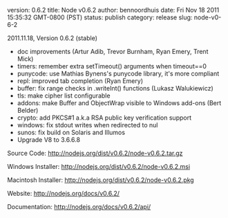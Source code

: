 version: 0.6.2
title: Node v0.6.2
author: bennoordhuis
date: Fri Nov 18 2011 15:35:32 GMT-0800 (PST)
status: publish
category: release
slug: node-v0-6-2

<p>2011.11.18, Version 0.6.2 (stable)</p>
<ul>
<li>doc improvements (Artur Adib, Trevor Burnham, Ryan Emery, Trent Mick)</li>
<li>timers: remember extra setTimeout() arguments when timeout==0</li>
<li>punycode: use Mathias Bynens's punycode library, it's more compliant</li>
<li>repl: improved tab completion (Ryan Emery)</li>
<li>buffer: fix range checks in .writeInt() functions (Lukasz Walukiewicz)</li>
<li>tls: make cipher list configurable</li>
<li>addons: make Buffer and ObjectWrap visible to Windows add-ons (Bert Belder)</li>
<li>crypto: add PKCS#1 a.k.a RSA public key verification support</li>
<li>windows: fix stdout writes when redirected to nul</li>
<li>sunos: fix build on Solaris and Illumos</li>
<li>Upgrade V8 to 3.6.6.8</li>
</ul>
<p>Source Code: <a href="http://nodejs.org/dist/v0.6.2/node-v0.6.2.tar.gz">http://nodejs.org/dist/v0.6.2/node-v0.6.2.tar.gz</a></p>
<p>Windows Installer: <a href="http://nodejs.org/dist/v0.6.2/node-v0.6.2.msi">http://nodejs.org/dist/v0.6.2/node-v0.6.2.msi</a></p>
<p>Macintosh Installer: <a href="http://nodejs.org/dist/v0.6.2/node-v0.6.2.pkg">http://nodejs.org/dist/v0.6.2/node-v0.6.2.pkg</a></p>
<p>Website: <a href="http://nodejs.org/docs/v0.6.2/">http://nodejs.org/docs/v0.6.2/</a></p>
<p>Documentation: <a href="http://nodejs.org/docs/v0.6.2/api/">http://nodejs.org/docs/v0.6.2/api/</a></p>
